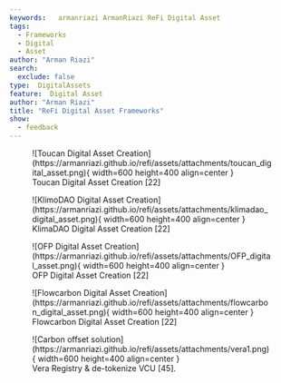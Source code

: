 ```yaml
---
keywords:   armanriazi ArmanRiazi ReFi Digital Asset
tags:
  - Frameworks
  - Digital 
  - Asset
author: "Arman Riazi"
search:
  exclude: false
type:  DigitalAssets
feature:  Digital Asset
author: "Arman Riazi"
title: "ReFi Digital Asset Frameworks"
show:
  - feedback
---
```


<figure markdown>
![Toucan Digital Asset Creation](https://armanriazi.github.io/refi/assets/attachments/toucan_digital_asset.png){ width=600 height=400 align=center }
<figcaption>Toucan Digital Asset Creation [22]</figcaption>
</figure>

<figure markdown>
![KlimoDAO Digital Asset Creation](https://armanriazi.github.io/refi/assets/attachments/klimadao_digital_asset.png){ width=600 height=400 align=center }
<figcaption>KlimaDAO Digital Asset Creation [22]</figcaption>
</figure>

<figure markdown>
![OFP Digital Asset Creation](https://armanriazi.github.io/refi/assets/attachments/OFP_digital_asset.png){ width=600 height=400 align=center }
<figcaption>OFP Digital Asset Creation [22]</figcaption>
</figure>

<figure markdown>
![Flowcarbon Digital Asset Creation](https://armanriazi.github.io/refi/assets/attachments/flowcarbon_digital_asset.png){ width=600 height=400 align=center }
<figcaption>Flowcarbon Digital Asset Creation [22]</figcaption>
</figure>

<figure markdown>
![Carbon offset solution](https://armanriazi.github.io/refi/assets/attachments/vera1.png){ width=600 height=400 align=center }
<figcaption>Vera Registry & de-tokenize VCU [45].</figcaption>
</figure>